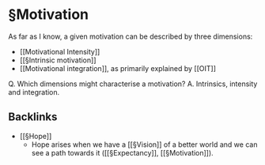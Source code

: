 # §Motivation
As far as I know, a given motivation can be described by three dimensions:

* [[Motivational Intensity]]
* [[§Intrinsic motivation]]
* [[Motivational integration]], as primarily explained by [[OIT]]

Q. Which dimensions might characterise a motivation?
A. Intrinsics, intensity and integration.

## Backlinks
* [[§Hope]]
	* Hope arises when we have a [[§Vision]] of a better world and we can see a path towards it ([[§Expectancy]], [[§Motivation]]). 

<!-- #p1 -->

<!-- {BearID:C78C0B6A-BDA8-4FEC-88D4-8358E436A0D7-2066-0000024E8F8250E9} -->
